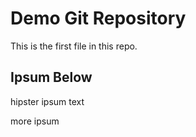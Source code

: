 # Demo Git Repository

This is the first file in this repo.

## Ipsum Below

hipster ipsum text

more ipsum